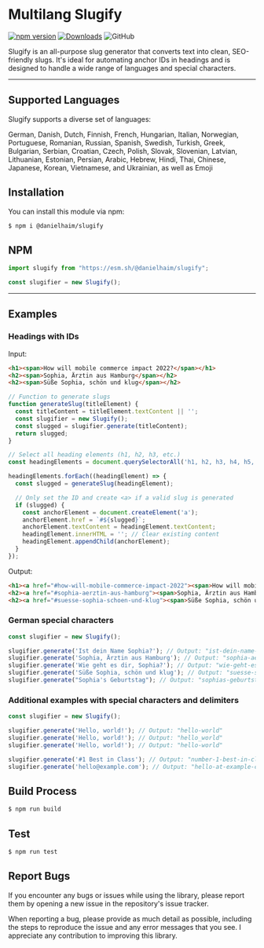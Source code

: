 # Multilang Slugify

[![npm version](https://img.shields.io/npm/v/@danielhaim/slugify)](https://www.npmjs.com/package/@danielhaim/slugify)
[![Downloads](https://img.shields.io/npm/dt/@danielhaim/slugify.svg)](https://www.npmjs.com/package/@danielhaim/slugify)
![GitHub](https://img.shields.io/github/license/danielhaim1/slugify)

Slugify is an all-purpose slug generator that converts text into clean, SEO-friendly slugs. It's ideal for automating anchor IDs in headings and is designed to handle a wide range of languages and special characters.

------------

## Supported Languages

Slugify supports a diverse set of languages:

German, Danish, Dutch, Finnish, French, Hungarian, Italian, Norwegian, Portuguese, Romanian, Russian, Spanish, Swedish, Turkish, Greek, Bulgarian, Serbian, Croatian, Czech, Polish, Slovak, Slovenian, Latvian, Lithuanian, Estonian, Persian, Arabic, Hebrew, Hindi, Thai, Chinese, Japanese, Korean, Vietnamese, and Ukrainian, as well as Emoji


## Installation

You can install this module via npm:

```bash
$ npm i @danielhaim/slugify
```

## NPM

```js
import slugify from "https://esm.sh/@danielhaim/slugify";

const slugifier = new Slugify();
```

------------

## Examples

### Headings with IDs

Input:

```html
<h1><span>How will mobile commerce impact 2022?</span></h1>
<h2><span>Sophia, Ärztin aus Hamburg</span></h2>
<h2><span>Süße Sophia, schön und klug</span></h2>
```

```js
// Function to generate slugs
function generateSlug(titleElement) {
  const titleContent = titleElement.textContent || '';
  const slugifier = new Slugify();
  const slugged = slugifier.generate(titleContent);
  return slugged;
}

// Select all heading elements (h1, h2, h3, etc.)
const headingElements = document.querySelectorAll('h1, h2, h3, h4, h5, h6');

headingElements.forEach((headingElement) => {
  const slugged = generateSlug(headingElement);

  // Only set the ID and create <a> if a valid slug is generated
  if (slugged) {
    const anchorElement = document.createElement('a');
    anchorElement.href = `#${slugged}`;
    anchorElement.textContent = headingElement.textContent;
    headingElement.innerHTML = ''; // Clear existing content
    headingElement.appendChild(anchorElement);
  }
});
```

Output:

```html
<h1><a href="#how-will-mobile-commerce-impact-2022"><span>How will mobile commerce impact 2022?</span></a></h1>
<h2><a href="#sophia-aerztin-aus-hamburg"><span>Sophia, Ärztin aus Hamburg</span></a></h2>
<h2><a href="#suesse-sophia-schoen-und-klug"><span>Süße Sophia, schön und klug</span></a></h2>
```

### German special characters

```js
const slugifier = new Slugify();

slugifier.generate('Ist dein Name Sophia?'); // Output: "ist-dein-name-sophia"
slugifier.generate('Sophia, Ärztin aus Hamburg'); // Output: "sophia-aerztin-aus-hamburg"
slugifier.generate('Wie geht es dir, Sophia?'); // Output: "wie-geht-es-dir-sophia"
slugifier.generate('Süße Sophia, schön und klug'); // Output: "suesse-sophia-schoen-und-klug"
slugifier.generate("Sophia's Geburtstag"); // Output: "sophias-geburtstag"
```

### Additional examples with special characters and delimiters

```js
const slugifier = new Slugify();

slugifier.generate('Hello, world!'); // Output: "hello-world"
slugifier.generate('Hello, world!'); // Output: "hello_world"
slugifier.generate('Hello, world!'); // Output: "hello-world"

slugifier.generate('#1 Best in Class'); // Output: "number-1-best-in-class"
slugifier.generate('hello@example.com'); // Output: "hello-at-example-com"
```

## Build Process

```bash
$ npm run build
```

## Test

```bash
$ npm run test
```

## Report Bugs

If you encounter any bugs or issues while using the library, please report them by opening a new issue in the repository's issue tracker. 

When reporting a bug, please provide as much detail as possible, including the steps to reproduce the issue and any error messages that you see. I appreciate any contribution to improving this library.